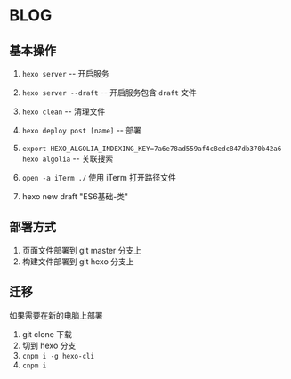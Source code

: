 # BLOG

## 基本操作

1. `hexo server` -- 开启服务
2. `hexo server --draft` -- 开启服务包含 `draft` 文件

3. `hexo clean` -- 清理文件
4. `hexo deploy post [name]` -- 部署

5. `export HEXO_ALGOLIA_INDEXING_KEY=7a6e78ad559af4c8edc847db370b42a6` `hexo algolia` -- 关联搜索

6. `open -a iTerm ./` 使用 iTerm 打开路径文件

7. hexo new draft "ES6基础-类"

## 部署方式

1. 页面文件部署到 git master 分支上
2. 构建文件部署到 git hexo 分支上

## 迁移

如果需要在新的电脑上部署

1. git clone 下载
2. 切到 hexo 分支
3. `cnpm i -g hexo-cli`
4. `cnpm i`